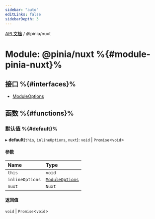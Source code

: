 ```yaml
---
sidebar: "auto"
editLinks: false
sidebarDepth: 3
---
```


[API 文档](../index.md) / @pinia/nuxt

# Module: @pinia/nuxt %{#module-pinia-nuxt}%

## 接口 %{#interfaces}%

- [ModuleOptions](../interfaces/pinia_nuxt.ModuleOptions.md)

## 函数 %{#functions}%

### 默认值 %{#default}%

▸ **default**(`this`, `inlineOptions`, `nuxt`): `void` \| `Promise`<`void`\>

#### 参数

| Name | Type |
| :------ | :------ |
| `this` | `void` |
| `inlineOptions` | [`ModuleOptions`](../interfaces/pinia_nuxt.ModuleOptions.md) |
| `nuxt` | `Nuxt` |

#### 返回值

`void` \| `Promise`<`void`\>
